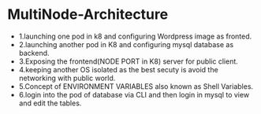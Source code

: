 # MultiNode-Architecture
- 1.launching one pod in k8 and configuring Wordpress image as fronted. 
- 2.launching another pod in K8 and configuring mysql database as backend. 
- 3.Exposing the frontend(NODE PORT in K8) server for public client.
- 4.keeping another OS isolated as the best secuty is avoid the networking with public world.
- 5.Concept of ENVIRONMENT VARIABLES also known as Shell Variables.
- 6.login into the pod of database via CLI and then login in mysql to view and edit the tables.
